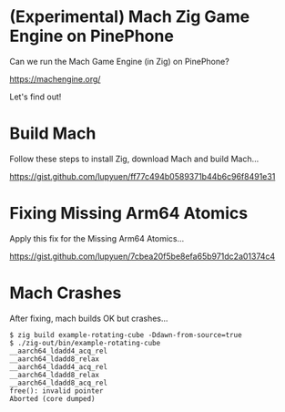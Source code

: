 # (Experimental) Mach Zig Game Engine on PinePhone

Can we run the Mach Game Engine (in Zig) on PinePhone?

https://machengine.org/

Let's find out!

# Build Mach

Follow these steps to install Zig, download Mach and build Mach...

https://gist.github.com/lupyuen/ff77c494b0589371b44b6c96f8491e31

# Fixing Missing Arm64 Atomics

Apply this fix for the Missing Arm64 Atomics...

https://gist.github.com/lupyuen/7cbea20f5be8efa65b971dc2a01374c4

# Mach Crashes

After fixing, mach builds OK but crashes...

```text
$ zig build example-rotating-cube -Ddawn-from-source=true
$ ./zig-out/bin/example-rotating-cube 
__aarch64_ldadd4_acq_rel
__aarch64_ldadd8_relax
__aarch64_ldadd4_acq_rel
__aarch64_ldadd8_relax
__aarch64_ldadd8_acq_rel
free(): invalid pointer
Aborted (core dumped)
```
